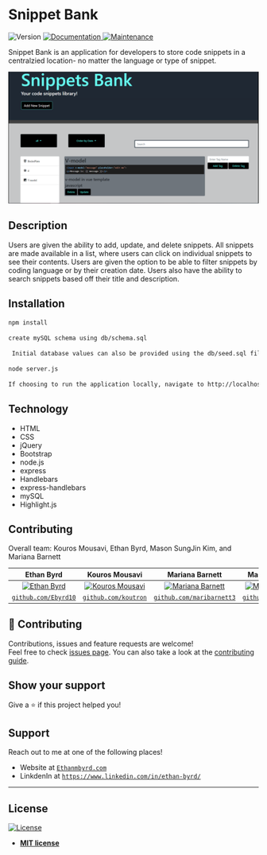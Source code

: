 # Snippet Bank
<p>
  <img alt="Version" src="https://img.shields.io/badge/version-1.0.0-blue.svg?cacheSeconds=2592000" />
  <a href="https://github.com/Ebyrd10/burgers_taskmaster#readme" target="_blank">
    <img alt="Documentation" src="https://img.shields.io/badge/documentation-yes-brightgreen.svg" />
  </a>
  <a href="https://github.com/Ebyrd10/burgers_taskmaster/graphs/commit-activity" target="_blank">
    <img alt="Maintenance" src="https://img.shields.io/badge/Maintained%3F-yes-green.svg" />
  </a>
</p>

Snippet Bank is an application for developers to store code snippets in a centralzied location- no matter the language or type of snippet.

![snippet_bank](snippet_bank.PNG)

## Description

Users are given the ability to add, update, and delete snippets.  All snippets are made available in a list, where users can click on individual snippets to see their contents.  Users are given the option to be able to filter snippets by coding language or by their creation date.  Users also have the ability to search snippets based off their title and description.

## Installation

```sh
npm install
```

```sh
create mySQL schema using db/schema.sql
```

```sh
 Initial database values can also be provided using the db/seed.sql file.
```

```sh
node server.js
```

```sh
If choosing to run the application locally, navigate to http://localhost:8089
```

## Technology
* HTML
* CSS
* jQuery
* Bootstrap
* node.js
* express
* Handlebars
* express-handlebars
* mySQL
* Highlight.js

## Contributing

Overall team:
Kouros Mousavi, Ethan Byrd, Mason SungJin Kim, and Mariana Barnett

| **Ethan Byrd**| **Kouros Mousavi**| **Mariana Barnett**| **Mason SungJin Kim** |
| :---: |:---:| :---:| :---:|
| [![Ethan Byrd](https://www.github.com/Ebyrd10.png?size=200)](http://github.com/Ebyrd10)    | [![Kouros Mousavi](https://www.github.com/koutron.png?size=200)](http://github.com/koutron)    | [![Mariana Barnett](https://www.github.com/maribarnett3.png?size=200)](http://github.com/maribarnett3) | [![Mason SungJin Kim](https://www.github.com/sungjinkimm.png)](http://github.com/sungjinkimm)  |
| <a href="http://github.com/Ebyrd10" target="_blank">`github.com/Ebyrd10`</a> | <a href="http://github.com/koutron" target="_blank">`github.com/koutron`</a> | <a href="http://github.com/maribarnett3" target="_blank">`github.com/maribarnett3`</a> | <a href="http://github.com/sungjinkimm" target="_blank">`github.com/sungjinkimm`</a> |

## 🤝 Contributing

Contributions, issues and feature requests are welcome!<br />Feel free to check [issues page](https://github.com/Ebyrd10/burgers_taskmaster/issues). You can also take a look at the [contributing guide](https://github.com/Ebyrd10/burgers_taskmaster/blob/master/CONTRIBUTING.md).

## Show your support

Give a ⭐️ if this project helped you!
## Support

Reach out to me at one of the following places!

- Website at <a href="http://www.Ethanmbyrd.com" target="_blank">`Ethanmbyrd.com`</a>
- LinkdenIn at <a href="https://www.linkedin.com/in/ethan-byrd/" target="_blank">`https://www.linkedin.com/in/ethan-byrd/`</a>

---

## License

[![License](http://img.shields.io/:license-mit-blue.svg?style=flat-square)](http://badges.mit-license.org)

- **[MIT license](http://opensource.org/licenses/mit-license.php)**





